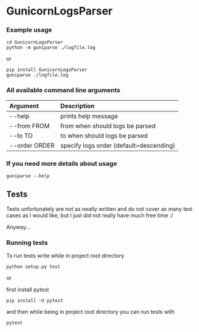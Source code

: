 # GunicornLogsParser

### Example usage
```shell
cd GunicornLogsParser
python -m guniparse ./logfile.log
```
or
```shell
pip install GunicornLogsParser
guniparse ./logfile.log
```

### All available command line arguments
| Argument                | Description                             |
|:------------------------|:----------------------------------------|
| --help                  | prints help message                     |
|--from FROM              | from when should logs be parsed         |
|--to TO                  | to when should logs be parsed           |
|--order ORDER            | specify logs order (default=descending) |

### If you need more details about usage
```shell
guniparse --help
```

## Tests
Tests unfortunately are not as neatly written and do not cover as many test cases
as I would like, but I just did not really have much free time :/

Anyway...
### Running tests
To run tests write while in project root directory
```shell
python setup.py test 
```

or

first install pytest
```shell
pip install -U pytest
```
and then while being in project root directory you can run tests with
```shell
pytest
```
